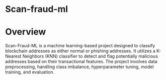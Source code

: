 ﻿# Scan-fraud-ml

# Overview
Scan-Fraud-ML is a machine learning-based project designed to classify blockchain addresses as either normal or phishing addresses. It utilizes a K-Nearest Neighbors (KNN) classifier to detect and flag potentially malicious addresses based on their transactional features. The project involves data preprocessing, handling class imbalance, hyperparameter tuning, model training, and evaluation.

